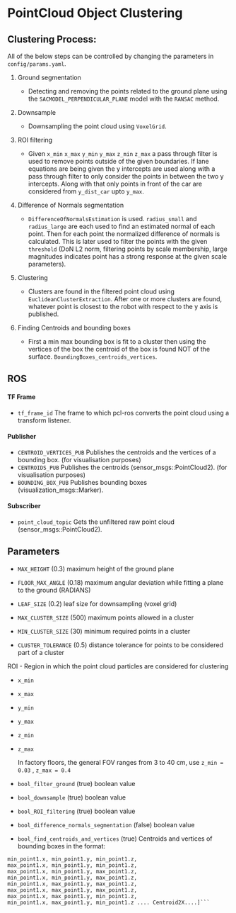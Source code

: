 # PointCloud Object Clustering

## Clustering Process:

All of the below steps can be controlled by changing the parameters in `config/params.yaml`.

1. Ground segmentation
	- Detecting and removing the points related to the ground plane using the `SACMODEL_PERPENDICULAR_PLANE` model with the `RANSAC` method.

2. Downsample 
	- Downsampling the point cloud using `VoxelGrid`.

3. ROI filtering
	- Given `x_min` `x_max` `y_min` `y_max` `z_min` `z_max` a pass through filter is used to remove points outside of the given boundaries. If lane equations are being given the y intercepts are used along with a pass through filter to only consider the points in between the two y intercepts. Along with that only points in front of the car are considered from `y_dist_car` upto `y_max`.

4. Difference of Normals segmentation
	- `DifferenceOfNormalsEstimation` is used. `radius_small` and `radius_large` are each used to find an estimated normal of each point. Then for each point the normalized difference of normals is calculated. This is later used to filter the points with the given `threshold` (DoN L2 norm, filtering points by scale membership, large magnitudes indicates point has a strong response at the given scale parameters).

5. Clustering
	- Clusters are found in the filtered point cloud using `EuclideanClusterExtraction`. After one or more clusters are found, whatever point is closest to the robot with respect to the y axis is published.

6. Finding Centroids and bounding boxes
	- First a min max bounding box is fit to a cluster then using the vertices of the box the centroid of the box is found NOT of the surface. `BoundingBoxes_centroids_vertices`.


## ROS

#### TF Frame
- `tf_frame_id` The frame to which pcl-ros converts the point cloud using a transform listener.

#### Publisher
- `CENTROID_VERTICES_PUB` Publishes the centroids and the vertices of a bounding box. (for visualisation purposes)
- `CENTROIDS_PUB` Publishes the centroids (sensor_msgs::PointCloud2). (for visualisation purposes)
- `BOUNDING_BOX_PUB` Publishes bounding boxes (visualization_msgs::Marker).

#### Subscriber
- `point_cloud_topic` Gets the unfiltered raw point cloud (sensor_msgs::PointCloud2).

## Parameters 
- `MAX_HEIGHT` (0.3) maximum height of the ground plane
- `FLOOR_MAX_ANGLE` (0.18) maximum angular deviation while fitting a plane to the ground (RADIANS)

- `LEAF_SIZE` (0.2) leaf size for downsampling (voxel grid)

- `MAX_CLUSTER_SIZE` (500) maximum points allowed in a cluster
- `MIN_CLUSTER_SIZE` (30) minimum required points in a cluster
- `CLUSTER_TOLERANCE` (0.5) distance tolerance for points to be considered part of a cluster

 ROI - Region in which the point cloud particles are considered for clustering
- `x_min` 
- `x_max` 
- `y_min` 
- `y_max` 
- `z_min` 
- `z_max`  
  
  In factory floors, the general FOV ranges from 3 to 40 cm, use ```z_min = 0.03``` , ```z_max = 0.4 ```

- `bool_filter_ground` (true) boolean value
- `bool_downsample` (true) boolean value
- `bool_ROI_filtering` (true) boolean value
- `bool_difference_normals_segmentation` (false) boolean value
- `bool_find_centroids_and_vertices` (true) Centroids and vertices of bounding boxes in the format:
 
```[Centroid1X, Centroid1Y, Centroid1Z,
min_point1.x, min_point1.y, min_point1.z,
max_point1.x, min_point1.y, min_point1.z,
max_point1.x, min_point1.y, max_point1.z,
min_point1.x, min_point1.y, max_point1.z,
min_point1.x, max_point1.y, max_point1.z,
max_point1.x, max_point1.y, max_point1.z,
max_point1.x, max_point1.y, min_point1.z,
min_point1.x, max_point1.y, min_point1.z .... Centroid2X....]```




